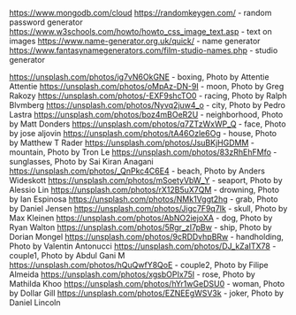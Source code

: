 https://www.mongodb.com/cloud
https://randomkeygen.com/ - random password generator
https://www.w3schools.com/howto/howto_css_image_text.asp - text on images
https://www.name-generator.org.uk/quick/ - name generator
https://www.fantasynamegenerators.com/film-studio-names.php - studio generator

https://unsplash.com/photos/ig7vN6OkGNE - boxing, Photo by Attentie Attentie
https://unsplash.com/photos/oMpAz-DN-9I - moon, Photo by Greg Rakozy 
https://unsplash.com/photos/-EXF9shcTO0 - racing, Photo by Ralph Blvmberg
https://unsplash.com/photos/Nyvq2juw4_o - city, Photo by Pedro Lastra
https://unsplash.com/photos/boz4mBOeR2U - neighborhood, Photo by Matt Donders 
https://unsplash.com/photos/q7ZTzWxWP_Q - face, Photo by jose aljovin
https://unsplash.com/photos/tA46Ozle6Og - house, Photo by Matthew T Rader
https://unsplash.com/photos/JsuBKjHGDMM - mountain, Photo by Tron Le
https://unsplash.com/photos/83zRhEhFMfo - sunglasses, Photo by Sai Kiran Anagani
https://unsplash.com/photos/_QnPkc4C6E4 - beach, Photo by Anders Wideskott
https://unsplash.com/photos/mSoetyVbW_Y - seaport, Photo by Alessio Lin 
https://unsplash.com/photos/rX12B5uX7QM - drowning, Photo by Ian Espinosa 
https://unsplash.com/photos/NMk1Vggt2hg - grab, Photo by Daniel Jensen
https://unsplash.com/photos/Jigc7F9q7Ik - skull, Photo by Max Kleinen
https://unsplash.com/photos/AbNO2iejoXA - dog, Photo by Ryan Walton
https://unsplash.com/photos/5Rgr_zI7pBw - ship, Photo by Dorian Mongel 
https://unsplash.com/photos/9cRDDvhpBRw - handholding, Photo by Valentin Antonucci 
https://unsplash.com/photos/DJ_kZaITX78 - couple1, Photo by Abdul Gani M
https://unsplash.com/photos/hQuQwfY8QoE - couple2, Photo by Filipe Almeida
https://unsplash.com/photos/xgsbOPIx75I - rose, Photo by Mathilda Khoo
https://unsplash.com/photos/hYr1wGeDSU0 - woman, Photo by Dollar Gill
https://unsplash.com/photos/EZNEEgWSV3k - joker, Photo by Daniel Lincoln 